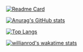 [![Readme Card](https://github-readme-stats.vercel.app/api/pin/?username=lyk082401&repo=lyk082401)](javascript:void(0);)

[![Anurag's GitHub stats](https://github-readme-stats.vercel.app/api?username=lyk082401&theme=solarized-dark&show_icons=true)](javascript:void(0);)

[![Top Langs](https://github-readme-stats.vercel.app/api/top-langs/?username=lyk082401&layout=compact&theme=solarized-dark)](javascript:void(0);)

[![willianrod's wakatime stats](https://github-readme-stats.vercel.app/api/wakatime?username=lyk082401&layout=compact&theme=solarized-dark)](javascript:void(0);)
